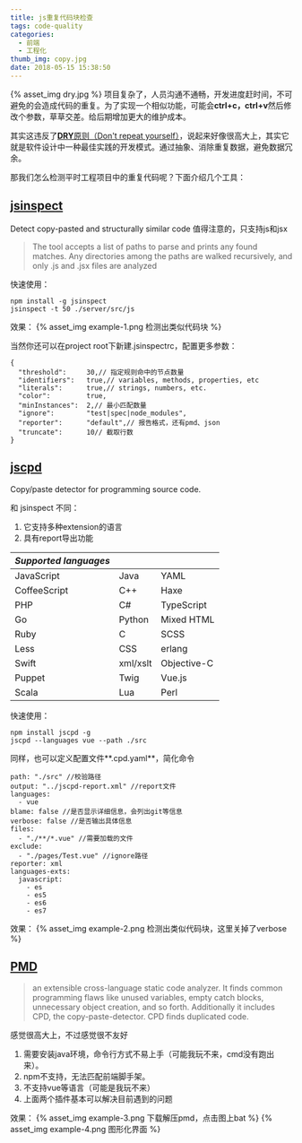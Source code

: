```yaml
---
title: js重复代码块检查
tags: code-quality
categories:
  - 前端
  - 工程化
thumb_img: copy.jpg
date: 2018-05-15 15:38:50
---
```



{% asset_img dry.jpg %}
项目复杂了，人员沟通不通畅，开发进度赶时间，不可避免的会造成代码的重复。为了实现一个相似功能，可能会**ctrl+c，ctrl+v**然后修改个参数，草草交差。给后期增加更大的维护成本。

其实这违反了[**DRY**原则（Don't repeat yourself）](https://en.wikipedia.org/wiki/Don%27t_repeat_yourself)，说起来好像很高大上，其实它就是软件设计中一种最佳实践的开发模式。通过抽象、消除重复数据，避免数据冗余。

那我们怎么检测平时工程项目中的重复代码呢？下面介绍几个工具：

## [jsinspect](https://github.com/danielstjules/jsinspect)
Detect copy-pasted and structurally similar code
值得注意的，只支持js和jsx
> The tool accepts a list of paths to parse and prints any found matches. Any directories among the paths are walked recursively, and only .js and .jsx files are analyzed

快速使用：
````
npm install -g jsinspect
jsinspect -t 50 ./server/src/js
````
效果：
{% asset_img example-1.png 检测出类似代码块 %}

当然你还可以在project root下新建.jsinspectrc，配置更多参数：
````
{
  "threshold":     30,// 指定规则命中的节点数量
  "identifiers":   true,// variables, methods, properties, etc
  "literals":      true,// strings, numbers, etc.
  "color":         true,
  "minInstances":  2,// 最小匹配数量
  "ignore":        "test|spec|node_modules",
  "reporter":      "default",// 报告格式，还有pmd、json
  "truncate":      10// 截取行数
}
````

## [jscpd](https://github.com/kucherenko/jscpd)
Copy/paste detector for programming source code. 

和 jsinspect 不同：
1. 它支持多种extension的语言
2. 具有report导出功能

| _Supported languages_ |              |               |
|-----------------------|--------------|---------------|
| JavaScript            | Java         | YAML          |
| CoffeeScript          | C++          | Haxe          |
| PHP                   | C#           | TypeScript    |
| Go                    | Python       | Mixed HTML    |
| Ruby                  | C            | SCSS          |
| Less                  | CSS          | erlang        |
| Swift                 | xml/xslt     | Objective-C   |
| Puppet                | Twig         | Vue.js        |
| Scala                 | Lua          | Perl          |

快速使用：
````
npm install jscpd -g
jscpd --languages vue --path ./src
````

同样，也可以定义配置文件**.cpd.yaml**，简化命令
````
path: "./src" //校验路径
output: "../jscpd-report.xml" //report文件
languages:
  - vue
blame: false //是否显示详细信息，会列出git等信息
verbose: false //是否输出具体信息
files:
  - "./**/*.vue" //需要加载的文件
exclude:
  - "./pages/Test.vue" //ignore路径
reporter: xml
languages-exts:
  javascript:
    - es
    - es5
    - es6
    - es7
````
效果：
{% asset_img example-2.png 检测出类似代码块，这里关掉了verbose %}

## [PMD](https://pmd.github.io/pmd-6.3.0/index.html)
> an extensible cross-language static code analyzer. It finds common programming flaws like unused variables, empty catch blocks, unnecessary object creation, and so forth. Additionally it includes CPD, the copy-paste-detector. CPD finds duplicated code.

感觉很高大上，不过感觉很不友好
1. 需要安装java环境，命令行方式不易上手（可能我玩不来，cmd没有跑出来）。
2. npm不支持，无法匹配前端脚手架。
3. 不支持vue等语言（可能是我玩不来）
4. 上面两个插件基本可以解决目前遇到的问题

效果：
{% asset_img example-3.png 下载解压pmd，点击图上bat %}
{% asset_img example-4.png 图形化界面 %}

